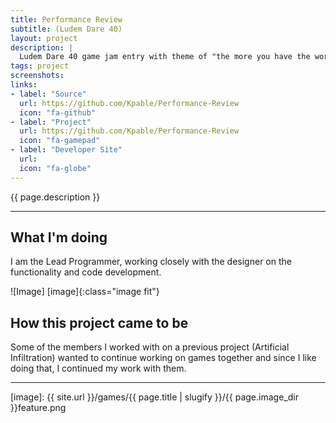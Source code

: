 ```yaml
---
title: Performance Review
subtitle: (Ludem Dare 40)
layout: project
description: |
  Ludem Dare 40 game jam entry with theme of "the more you have the worse it gets".
tags: project
screenshots:
links:
- label: "Source"
  url: https://github.com/Kpable/Performance-Review
  icon: "fa-github"
- label: "Project"
  url: https://github.com/Kpable/Performance-Review
  icon: "fa-gamepad"
- label: "Developer Site"
  url: 
  icon: "fa-globe"
---
```


<!-- Description -->
{{ page.description }}

---

## What I'm doing 

I am the Lead Programmer, working closely with the designer on the functionality and code development.


![Image] [image]{:class="image fit"}

<!--excerpt_end-->

## How this project came to be

Some of the members I worked with on a previous project (Artificial Infiltration) wanted to continue working on games together and since I like doing that, I continued my work with them.


---


[image]: {{ site.url }}/games/{{ page.title | slugify }}/{{ page.image_dir }}feature.png